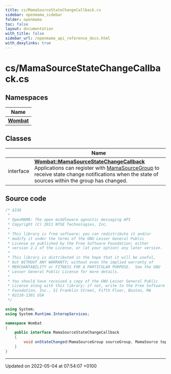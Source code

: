 ```yaml
---
title: cs/MamaSourceStateChangeCallback.cs
sidebar: openmama_sidebar
folder: openmama
toc: false
layout: documentation
with_title: false
sidebar_url: /openmama_api_reference_docs.html
with_doxylinks: true
---
```


# cs/MamaSourceStateChangeCallback.cs



## Namespaces

| Name           |
| -------------- |
| **[Wombat](namespaceWombat.html)**  |

## Classes

|                | Name           |
| -------------- | -------------- |
| interface | **[Wombat::MamaSourceStateChangeCallback](interfaceWombat_1_1MamaSourceStateChangeCallback.html)** <br>Applications can register with [MamaSourceGroup](classWombat_1_1MamaSourceGroup.html) to receive state change notifications when the state of sources within the group has changed.  |




## Source code

```csharp
/* $Id$
 *
 * OpenMAMA: The open middleware agnostic messaging API
 * Copyright (C) 2011 NYSE Technologies, Inc.
 *
 * This library is free software; you can redistribute it and/or
 * modify it under the terms of the GNU Lesser General Public
 * License as published by the Free Software Foundation; either
 * version 2.1 of the License, or (at your option) any later version.
 *
 * This library is distributed in the hope that it will be useful,
 * but WITHOUT ANY WARRANTY; without even the implied warranty of
 * MERCHANTABILITY or FITNESS FOR A PARTICULAR PURPOSE.  See the GNU
 * Lesser General Public License for more details.
 *
 * You should have received a copy of the GNU Lesser General Public
 * License along with this library; if not, write to the Free Software
 * Foundation, Inc., 51 Franklin Street, Fifth Floor, Boston, MA
 * 02110-1301 USA
 */

using System;
using System.Runtime.InteropServices;

namespace Wombat
{
    public interface MamaSourceStateChangeCallback
    {
        void onStateChanged(MamaSourceGroup sourceGroup, MamaSource topWeightSource);
    }
}
```


-------------------------------

Updated on 2022-05-04 at 07:54:07 +0100
